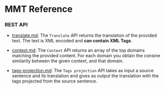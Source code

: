 # MMT Reference

### REST API

- [translate.md](rest-api/translate.md): The ```Translate``` API returns the translation of the provided text. The text is XML encoded and **can contain XML Tags**.

- [context.md](rest-api/context.md): The ```Context``` API returns an array of the top domains matching the provided content.
For each domain you obtain the consine similarity between the given context, and that domain.

- [tags-projection.md](rest-api/tags-projection.md): The ```Tags projection``` API takes as input a source sentence and its translation and gives as output the translation with the tags projected from the source sentence.

